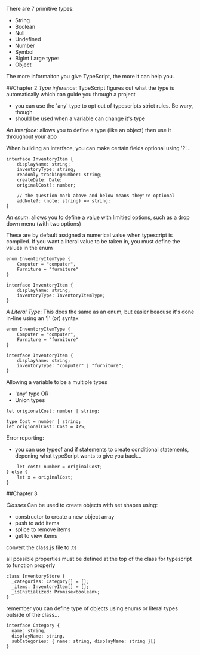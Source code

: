 There are 7 primitive types:

- String
- Boolean
- Null
- Undefined
- Number
- Symbol
- BigInt
  Large type:
- Object

The more informaiton you give TypeScript, the more it can help you.

##Chapter 2
_Type inference_: TypeScript figures out what the type is automatically which can guide you through a project

- you can use the 'any' type to opt out of typescripts strict rules. Be wary, though
- should be used when a variable can change it's type

_An Interface_: allows you to define a type (like an object) then use it throughout your app

When building an interface, you can make certain fields optional using '?'...

~~~
interface InventoryItem {
    displayName: string;
    inventoryType: string;
    readonly trackingNumber: string;
    createDate: Date;
    originalCost?: number;

    // the question mark above and below means they're optional
    addNote?: (note: string) => string;
}
~~~

*An enum*: allows you to define a value with limitied options, such as a drop down menu (with two options)

These are by default assigned a numerical value when typescript is compiled.
If you want a literal value to be taken in, you must define the values in the enum
~~~
enum InventoryItemType {
    Computer = "computer",
    Furniture = "furniture"
}

interface InventoryItem {
    displayName: string;
    inventoryType: InventoryItemType;
}
~~~

*A Literal Type*: This does the same as an enum, but easier beacuse it's done in-line using an '|' (or) syntax
~~~
enum InventoryItemType {
    Computer = "computer",
    Furniture = "furniture"
}

interface InventoryItem {
    displayName: string;
    inventoryType: "computer" | "furniture";
}
~~~

Allowing a variable to be a multiple types
- 'any' type
OR
- Union types
~~~
let origionalCost: number | string;
~~~
~~~
type Cost = number | string;
let origionalCost: Cost = 425;
~~~
Error reporting:
- you can use typeof and if statements to create conditional statements, depening what typeScript wants to give you back...
~~~if (typeof originalCost === "number") {
    let cost: number = originalCost;
} else {
    let x = originalCost;
}
~~~

##Chapter 3

*Classes*
Can be used to create objects with set shapes using:
- constructor to create a new object array
- push to add items
- splice to remove items
- get to view items

convert the class.js file to .ts

all possible properties must be defined at the top of the class for typescript to function properly
~~~
class InventoryStore {
  _categories: Category[] = [];
  _items: InventoryItem[] = [];
  _isInitialized: Promise<boolean>;
}
~~~
remember you can define type of objects using enums or literal types outside of the class...
~~~
interface Category {
  name: string,
  displayName: string,
  subCategories: { name: string, displayName: string }[]
}
~~~



